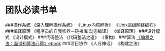 # 团队必读书单

###操作系统
 《深入理解操作系统》
 《Linux内核解析》
 《Unix高级网络编程》
###编译原理
 《程序员的自我修养－链接库 动态编译》
 《编译原理》
###设计模式
《设计模式》
###代码整洁
《代码整洁之道》
《重构》
###算法
[《编程之法：面试和算法心得》ebook](https://github.com/julycoding/The-Art-Of-Programming-By-July)
###项目协作
《人月神话》
《构建之法》


